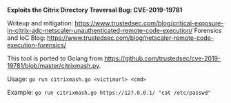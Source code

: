 **Exploits the Citrix Directory Traversal Bug: CVE-2019-19781**

Writeup and mitigation: https://www.trustedsec.com/blog/critical-exposure-in-citrix-adc-netscaler-unauthenticated-remote-code-execution/
Forensics and IoC Blog: https://www.trustedsec.com/blog/netscaler-remote-code-execution-forensics/

This tool is ported to Golang from https://github.com/trustedsec/cve-2019-19781/blob/master/citrixmash.py.

Usage: `go run citrixmash.go <victimurl> <cmd>`

Example: `go run citrixmash.go https://127.0.0.1/ "cat /etc/passwd"`
